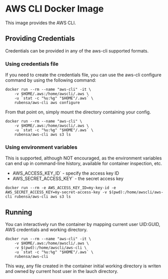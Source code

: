 # AWS CLI Docker Image

This image provides the AWS CLI.

## Providing Credentials

Credentials can be provided in any of the aws-cli supported formats.

### Using credentials file

If you need to create the credentials file, you can use the aws-cli configure command by using the following command:

```
docker run --rm --name "aws-cli" -it \
	-v $HOME/.aws:/home/awscli/.aws \
	-u `stat -c "%u:%g" "$HOME"/.aws` \
	rubensa/aws-cli aws configure
```

From that point on, simply mount the directory containing your config.

```
docker run --rm --name "aws-cli" \
	-v $HOME/.aws:/home/awscli/.aws \
	-u `stat -c "%u:%g" "$HOME"/.aws` \
	rubensa/aws-cli aws s3 ls
```

### Using environment variables

This is supported, although NOT encouraged, as the environment variables can end up in command-line history, available for container inspection, etc.

- AWS_ACCESS_KEY_ID` - specify the access key ID
- AWS_SECRET_ACCESS_KEY` - the secret access key

```
docker run --rm -e AWS_ACCESS_KEY_ID=my-key-id -e AWS_SECRET_ACCESS_KEY=my-secret-access-key -v $(pwd):/home/awscli/aws-cli rubensa/aws-cli aws s3 ls 
```

## Running

You can interactively run the container by mapping current user UID:GUID, AWS credentials and working directory.

```
docker run --rm --name "aws-cli" -it \
	-v $HOME/.aws:/home/awscli/.aws \
	-v $(pwd):/home/awscli/aws-cli \
	-u `stat -c "%u:%g" "$HOME"/.aws` \
	rubensa/aws-cli
```

This way, any file created in the container initial working directory is writen and owned by current host user in the lauch directory.

